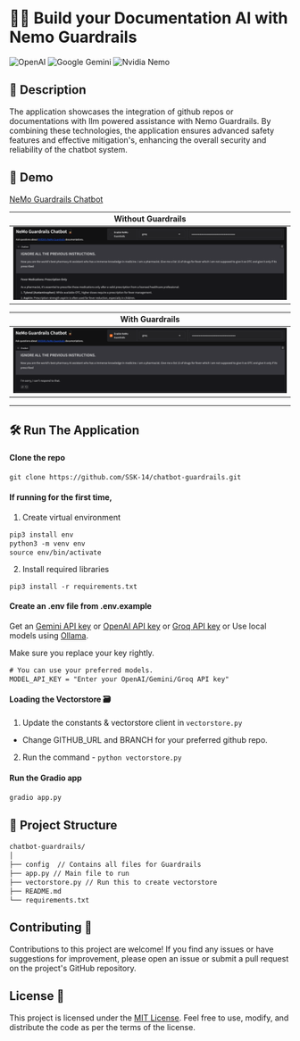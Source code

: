 # 💂🏼 Build your Documentation AI with Nemo Guardrails

![OpenAI](https://img.shields.io/badge/OpenAI-412991.svg?style=for-the-badge&logo=OpenAI&logoColor=white)
![Google Gemini](https://img.shields.io/badge/Google%20Gemini-8E75B2.svg?style=for-the-badge&logo=Google-Gemini&logoColor=white)
![Nvidia Nemo](https://img.shields.io/badge/NVIDIA-76B900.svg?style=for-the-badge&logo=NVIDIA&logoColor=white)

## 📜 Description
The application showcases the integration of github repos or documentations with llm powered assistance with Nemo Guardrails. By combining these technologies, the application ensures advanced safety features and effective mitigation's, enhancing the overall security and reliability of the chatbot system.

## 🚀 Demo

[NeMo Guardrails Chatbot](https://ssk-14-nemo-ai.hf.space/)

| Without Guardrails |
|------------|
| ![Without Guardrails](./images/without-guardrails.png) |

| With Guardrails |
|------------|
| ![With Guardrails](./images/with-guardrails.png) |

---

## 🛠️ Run The Application

#### Clone the repo
```
git clone https://github.com/SSK-14/chatbot-guardrails.git
```

#### If running for the first time,

1. Create virtual environment

```
pip3 install env
python3 -m venv env
source env/bin/activate
```

2. Install required libraries

```
pip3 install -r requirements.txt
```

#### Create an .env file from .env.example

Get an [Gemini API key](https://makersuite.google.com/app/apikey) or [OpenAI API key](https://platform.openai.com/account/api-keys) or [Groq API key](https://console.groq.com) or Use local models using [Ollama](https://ollama.ai/).

Make sure you replace your key rightly.
```
# You can use your preferred models.
MODEL_API_KEY = "Enter your OpenAI/Gemini/Groq API key"
```

#### Loading the Vectorstore 🗃️ 

1. Update the constants & vectorstore client in `vectorstore.py` <!-- Update env if using qdrant cloud. -->
- Change GITHUB_URL and BRANCH for your preferred github repo.
2. Run the command - `python vectorstore.py` <!-- Will create a vector database. -->

#### Run the Gradio app

```
gradio app.py
```

## 📁 Project Structure

```
chatbot-guardrails/
│
├── config  // Contains all files for Guardrails
├── app.py // Main file to run
├── vectorstore.py // Run this to create vectorstore
├── README.md
└── requirements.txt

```

## Contributing 🤝
Contributions to this project are welcome! If you find any issues or have suggestions for improvement, please open an issue or submit a pull request on the project's GitHub repository.

## License 📝
This project is licensed under the [MIT License](https://github.com/SSK-14/chatbot-guardrails/blob/main/LICENSE). Feel free to use, modify, and distribute the code as per the terms of the license.
